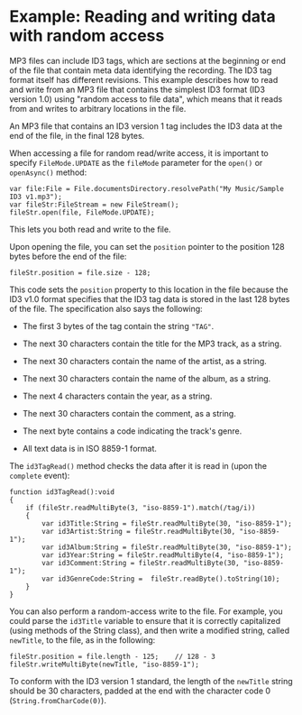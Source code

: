 # Example: Reading and writing data with random access

MP3 files can include ID3 tags, which are sections at the beginning or end of
the file that contain meta data identifying the recording. The ID3 tag format
itself has different revisions. This example describes how to read and write
from an MP3 file that contains the simplest ID3 format (ID3 version 1.0) using
"random access to file data", which means that it reads from and writes to
arbitrary locations in the file.

An MP3 file that contains an ID3 version 1 tag includes the ID3 data at the end
of the file, in the final 128 bytes.

When accessing a file for random read/write access, it is important to specify
`FileMode.UPDATE` as the `fileMode` parameter for the `open()` or `openAsync()`
method:

    var file:File = File.documentsDirectory.resolvePath("My Music/Sample ID3 v1.mp3");
    var fileStr:FileStream = new FileStream();
    fileStr.open(file, FileMode.UPDATE);

This lets you both read and write to the file.

Upon opening the file, you can set the `position` pointer to the position 128
bytes before the end of the file:

    fileStr.position = file.size - 128;

This code sets the `position` property to this location in the file because the
ID3 v1.0 format specifies that the ID3 tag data is stored in the last 128 bytes
of the file. The specification also says the following:

- The first 3 bytes of the tag contain the string `"TAG"`.

- The next 30 characters contain the title for the MP3 track, as a string.

- The next 30 characters contain the name of the artist, as a string.

- The next 30 characters contain the name of the album, as a string.

- The next 4 characters contain the year, as a string.

- The next 30 characters contain the comment, as a string.

- The next byte contains a code indicating the track's genre.

- All text data is in ISO 8859-1 format.

The `id3TagRead()` method checks the data after it is read in (upon the
`complete` event):

    function id3TagRead():void
    {
    	if (fileStr.readMultiByte(3, "iso-8859-1").match(/tag/i))
    	{
    		var id3Title:String = fileStr.readMultiByte(30, "iso-8859-1");
    		var id3Artist:String = fileStr.readMultiByte(30, "iso-8859-1");
    		var id3Album:String = fileStr.readMultiByte(30, "iso-8859-1");
    		var id3Year:String = fileStr.readMultiByte(4, "iso-8859-1");
    		var id3Comment:String = fileStr.readMultiByte(30, "iso-8859-1");
    		var id3GenreCode:String =  fileStr.readByte().toString(10);
    	}
    }

You can also perform a random-access write to the file. For example, you could
parse the `id3Title` variable to ensure that it is correctly capitalized (using
methods of the String class), and then write a modified string, called
`newTitle`, to the file, as in the following:

    fileStr.position = file.length - 125;    // 128 - 3
    fileStr.writeMultiByte(newTitle, "iso-8859-1");

To conform with the ID3 version 1 standard, the length of the `newTitle` string
should be 30 characters, padded at the end with the character code 0
(`String.fromCharCode(0)`).

